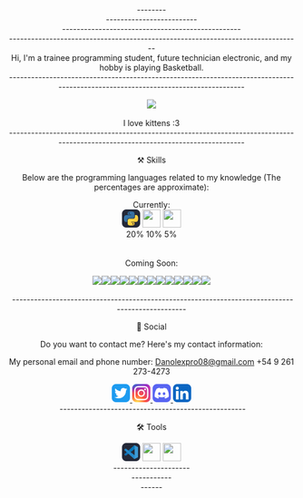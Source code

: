 <div align="center">
      --------
</div>
<div align="center">
      -------------------------
</div>

<div align="center">
      ‎-------------------------------------------------
</div>

<div align="center">
      --------------------------------------------------------------------------------
</div>

<div align="center">
  Hi, I'm a trainee programming student, future technician electronic, and my hobby is playing Basketball.
</div>

<div align="center">
      ---------------------------------------------------------------------------------------------------------------------------------

</div>

<div align="center">
      
![](https://i.pinimg.com/originals/1e/a6/66/1ea66601f1ee09b578c40feee6ecd953.gif)
     
</div>

<div align="center">
I love kittens :3
</div>

<div align="center">
      ---------------------------------------------------------------------------------------------------------------------------------
   
  ⚒️ Skills
  
  Below are the programming languages related to my knowledge (The percentages are approximate):

<div align="center">
Currently:
</div>
   
  <img src="https://github.com/tandpfun/skill-icons/raw/main/icons/Python-Dark.svg" width="32" height="32">
  <img src="https://cdn.jsdelivr.net/gh/devicons/devicon/icons/csharp/csharp-original.svg" width="32" height="32">
  <img src="https://cdn.jsdelivr.net/gh/devicons/devicon/icons/cplusplus/cplusplus-original.svg" width="32" height="32">

</div>

<div align="center">
  20%  10%   5%
</div>

<div align="center">
ㅤ

Coming Soon:

<img src="https://cdn.jsdelivr.net/gh/devicons/devicon/icons/java/java-original.svg" widht="32" height="32"><img src="https://cdn.jsdelivr.net/gh/devicons/devicon/icons/javascript/javascript-original.svg" widht="32" height="32"><img src="https://cdn.jsdelivr.net/gh/devicons/devicon/icons/react/react-original-wordmark.svg"  widht="32" height="32"><img src="https://cdn.jsdelivr.net/gh/devicons/devicon/icons/html5/html5-original.svg" widht="32" height="32"><img src="https://cdn.jsdelivr.net/gh/devicons/devicon/icons/mysql/mysql-original-wordmark.svg" widht="32" height="32"><img src="https://cdn.jsdelivr.net/gh/devicons/devicon/icons/php/php-original.svg" widht="32" height="32"><img src="https://cdn.jsdelivr.net/gh/devicons/devicon/icons/ruby/ruby-original.svg" widht="32" height="32"><img src="https://cdn.jsdelivr.net/gh/devicons/devicon/icons/typescript/typescript-original.svg" widht="32" height="32"><img src="https://cdn.jsdelivr.net/gh/devicons/devicon/icons/nodejs/nodejs-original.svg" widht="32" height="32"><img src="https://cdn.jsdelivr.net/gh/devicons/devicon/icons/flask/flask-original.svg" widht="32" height="32"><img src="https://cdn.jsdelivr.net/gh/devicons/devicon/icons/css3/css3-original.svg" widht="32" height="32"><img src="https://cdn.jsdelivr.net/gh/devicons/devicon/icons/c/c-original.svg" widht="32" height="32"><img src="https://cdn.jsdelivr.net/gh/devicons/devicon/icons/arduino/arduino-original.svg" widht="32" height="32">

</div>

<div align="center">
   ‎ 
   ------------------------------------------------------------------------------------------------
   
  📲 Social
   
  Do you want to contact me? Here's my contact information:
  
  My personal email and phone number:
Danolexpro08@gmail.com +54 9 261 273-4273
  
  <a href="https://twitter.com/0_o__sami__o_0">
    <img src="https://github.com/tandpfun/skill-icons/raw/main/icons/Twitter.svg" width="32" height="32">
  </a>

  <a href="https://instagram.com/0_o__sami__o_0?igshid=MzNlNGNkZWQ4Mg==">
    <img src="https://github.com/tandpfun/skill-icons/raw/main/icons/Instagram.svg" width="32" height="32">
  </a>

  <a href="https://discord.gg/YBa4PP7M">
    <img src="https://github.com/tandpfun/skill-icons/raw/main/icons/Discord.svg" width="32" height="32">
  </a>

  <a href="https://www.linkedin.com/in/aldo-samuel-vladimir-q-03a48327a">
    <img src="https://github.com/tandpfun/skill-icons/raw/main/icons/LinkedIn.svg" width="32" height="32">
  </a>
</div>

<div align="center">
   ‎ 
   ---------------------------------------------------
   
  🛠 Tools
     
<img src="https://github.com/tandpfun/skill-icons/raw/main/icons/VSCode-Dark.svg" width="32" height="32">
  <img src="https://cdn.jsdelivr.net/gh/devicons/devicon/icons/godot/godot-original.svg" width="32" height="32">
  <img src="https://cdn.jsdelivr.net/gh/devicons/devicon/icons/pycharm/pycharm-original.svg" width="32" height="32">
</div>

<div align="center">
      ---------------------
</div>

<div align="center">
      -----------
</div>

<div align="center">
      ------
</div>
